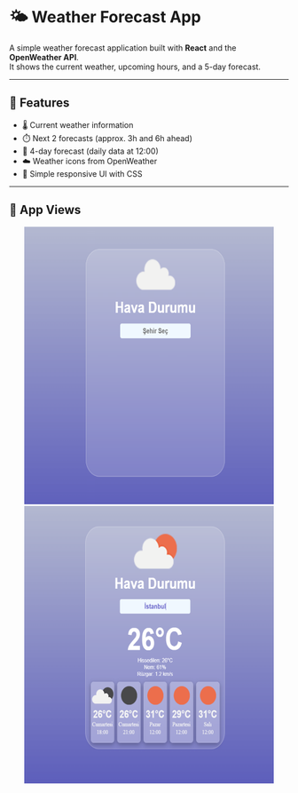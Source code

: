 # 🌤️ Weather Forecast App

A simple weather forecast application built with **React** and the **OpenWeather API**.  
It shows the current weather, upcoming hours, and a 5-day forecast.

---

## 🚀 Features

- 🌡️ Current weather information
- ⏱️ Next 2 forecasts (approx. 3h and 6h ahead)
- 📅 4-day forecast (daily data at 12:00)
- ☁️ Weather icons from OpenWeather
- 🎨 Simple responsive UI with CSS

---
## 👀 App Views

<p align="center">
  <img src="./screenshots/home.png" width="450" height="500" />
  <img src="./screenshots/detail.png" width="450" height="500" />
</p>
